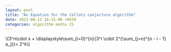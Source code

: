 ```yaml
---
layout: post
title: "An Equation for the Collatz conjecture algorithm"
date: 2021-08-12 16-15-00 +0530
categories: algorithm maths CS
---
```


<html>
    <head>
        <title>Page Title</title>
        <script type="text/javascript" async src="https://cdnjs.cloudflare.com/ajax/libs/mathjax/2.7.7/MathJax.js?config=TeX-MML-AM_CHTML"> </script>
    </head>
    <body>
        \(3^n\cdot x + \displaystyle\sum_{i=0}^{n}{3^i \cdot 2^{\sum_{j=n}^{n - i - 1} a_j}}= 2^k\)
    </body>
</html>
